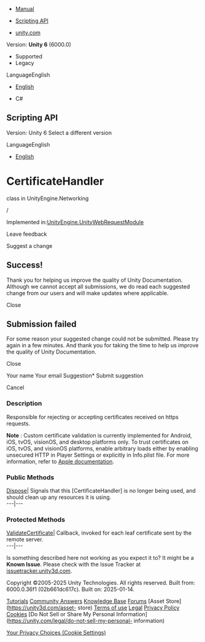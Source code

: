 [ ]()

  * [Manual](../Manual/index.html)
  * [Scripting API](../ScriptReference/index.html)

  * [unity.com](https://unity.com/)

Version: **Unity 6** (6000.0)

  * Supported
  * Legacy

LanguageEnglish

  * [English]()

  * C#

[ ](https://docs.unity3d.com)

## Scripting API

Version: Unity 6 Select a different version

LanguageEnglish

  * [English]()

# CertificateHandler

class in UnityEngine.Networking

/

Implemented
in:[UnityEngine.UnityWebRequestModule](UnityEngine.UnityWebRequestModule.html)

Leave feedback

Suggest a change

## Success!

Thank you for helping us improve the quality of Unity Documentation. Although
we cannot accept all submissions, we do read each suggested change from our
users and will make updates where applicable.

Close

## Submission failed

For some reason your suggested change could not be submitted. Please <a>try
again</a> in a few minutes. And thank you for taking the time to help us
improve the quality of Unity Documentation.

Close

Your name Your email Suggestion* Submit suggestion

Cancel

[ ]()

### Description

Responsible for rejecting or accepting certificates received on https
requests.

**Note** : Custom certificate validation is currently implemented for Android,
iOS, tvOS, visionOS, and desktop platforms only. To trust certificates on iOS,
tvOS, and visionOS platforms, enable arbitrary loads either by enabling
unsecured HTTP in Player Settings or explicitly in Info.plist file. For more
information, refer to [Apple
documentation](https://developer.apple.com/documentation/bundleresources/information_property_list/nsapptransportsecurity/nsallowsarbitraryloads?language=objc).

### Public Methods

[Dispose](Networking.CertificateHandler.Dispose.html)| Signals that this
[CertificateHandler] is no longer being used, and should clean up any
resources it is using.  
---|---  
  
### Protected Methods

[ValidateCertificate](Networking.CertificateHandler.ValidateCertificate.html)|
Callback, invoked for each leaf certificate sent by the remote server.  
---|---  
  
Is something described here not working as you expect it to? It might be a
**Known Issue**. Please check with the Issue Tracker at
[issuetracker.unity3d.com](https://issuetracker.unity3d.com).

Copyright ©2005-2025 Unity Technologies. All rights reserved. Built from:
6000.0.36f1 (02b661dc617c). Built on: 2025-01-14.

[Tutorials](https://unity3d.com/learn) [Community
Answers](https://answers.unity3d.com) [Knowledge
Base](https://support.unity3d.com/hc/en-us)
[Forums](https://forum.unity3d.com) [Asset Store](https://unity3d.com/asset-
store) [Terms of use](https://docs.unity3d.com/Manual/TermsOfUse.html)
[Legal](https://unity.com/legal) [Privacy
Policy](https://unity.com/legal/privacy-policy)
[Cookies](https://unity.com/legal/cookie-policy) [Do Not Sell or Share My
Personal Information](https://unity.com/legal/do-not-sell-my-personal-
information)

[Your Privacy Choices (Cookie Settings)](javascript:void\(0\);)


